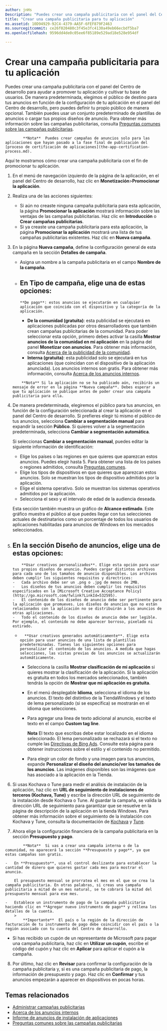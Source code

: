 ```yaml
---
author: jnHs
Description: "Puedes crear una campaña publicitaria con el panel del Centro de desarrollo para ayudar a promover tu aplicación y cultivar tu base de usuarios."
title: "Crear una campaña publicitaria para tu aplicación"
ms.assetid: 10D94929-92C4-4379-AA5F-6FEF879F2463
ms.sourcegitcommit: ce26f020480c3f45e3fc4130a49eb66ecbdf5ba7
ms.openlocfilehash: 9596dd4de0c05ee6f85189e529ad18e528e954df

---
```


# Crear una campaña publicitaria para tu aplicación


Puedes crear una campaña publicitaria con el panel del Centro de desarrollo para ayudar a promover tu aplicación y cultivar tu base de usuarios. De manera predeterminada, elegimos el público de destino para tus anuncios en función de la configuración de tu aplicación en el panel del Centro de desarrollo, pero puedes definir tu propio público de manera opcional. También puedes usar un conjunto predeterminado de plantillas de anuncios o cargar tus propios diseños de anuncio. Para obtener más información sobre las campañas publicitarias, consulta [Preguntas comunes sobre las campañas publicitarias](common-questions.md).

> 
            **Nota**  Puedes crear campañas de anuncios solo para las aplicaciones que hayan pasado a la fase final de publicación del [proceso de certificación de aplicaciones](the-app-certification-process.md).

Aquí te mostramos cómo crear una campaña publicitaria con el fin de promocionar tu aplicación.

1.  En el menú de navegación izquierdo de la página de la aplicación, en el panel del Centro de desarrollo, haz clic en **Monetización**&gt;**Promocionar la aplicación**.
2.  Realiza una de las acciones siguientes:

    -   Si aún no creaste ninguna campaña publicitaria para esta aplicación, la página **Promocionar la aplicación** mostrará información sobre las ventajas de las campañas publicitarias. Haz clic en **Introducción** o **Crear campañas publicitarias**.
    -   Si ya creaste una campaña publicitaria para esta aplicación, la página **Promocionar la aplicación** mostrará una lista de tus campañas publicitarias existentes. Haz clic en **Nueva campaña**.

3.  En la página **Nueva campaña**, define la configuración general de esta campaña en la sección **Detalles de campaña**.
    -   Asigna un nombre a la campaña publicitaria en el campo **Nombre de la campaña**.
    -   En **Tipo de campaña**, elige una de estas opciones:
        -   
            **De pago**: estos anuncios se ejecutarán en cualquier aplicación que coincida con el dispositivo y la categoría de la aplicación.
        -   
            **De la comunidad (gratuita)**: esta publicidad se ejecutará en aplicaciones publicadas por otros desarrolladores que también crean campañas publicitarias de la comunidad. Para poder seleccionar esta opción, primero debes activar la casilla **Mostrar anuncios de la comunidad en mi aplicación** en la página del panel **Monetizar con anuncios**. Para obtener más información, consulta [Acerca de la publicidad de la comunidad](about-community-ads.md).
        -   
            **Interna (gratuita)**: esta publicidad solo se ejecutará en tus aplicaciones (que coincidan con el dispositivo de la aplicación anunciada). Los anuncios internos son gratis. Para obtener más información, consulta [Acerca de los anuncios internos](about-house-ads.md).

    > 
            **Nota** Si la aplicación no se ha publicado aún, recibirás un mensaje de error en la página **Nueva campaña**. Debes esperar a que tu aplicación se publique antes de poder crear una campaña publicitaria para ella.

4.  De manera predeterminada, elegiremos el público para tus anuncios, en función de la configuración seleccionada al crear la aplicación en el panel del Centro de desarrollo. Si prefieres elegir tú mismo el público de tus anuncios, selecciona **Cambiar a segmentación manual** para expandir la sección **Público**. Si quieres volver a la segmentación predeterminada, selecciona **Cambiar a segmentación automática**.

    Si seleccionas **Cambiar a segmentación manual**, puedes editar la siguiente información de identificación:

    -   Elige los países o las regiones en que quieres que aparezcan estos anuncios. Puedes elegir hasta 5. Para obtener una lista de los países o regiones admitidos, consulta [Preguntas comunes](common-questions.md).
    -   Elige los tipos de dispositivos en que quieres que aparezcan estos anuncios. Solo se muestran los tipos de dispositivo admitidos por la aplicación.
    -   Elige el sistema operativo. Solo se muestran los sistemas operativos admitidos por la aplicación.
    -   Selecciona el sexo y el intervalo de edad de la audiencia deseada.

    Esta sección también muestra un gráfico de **Alcance estimado**. Este gráfico muestra el público al que puedes llegar con tus selecciones actuales de destinatarios como un porcentaje de todos los usuarios de aplicaciones habilitadas para anuncios de Windows en los mercados seleccionados.

5.  En la sección **Diseño de anuncios**, elige una de estas opciones:
    -   
            **Usar creativos personalizados**. Elige esta opción para usar tus propios diseños de anuncio. Puedes cargar distintos archivos para cada uno de los tamaños de anuncio disponibles. Los archivos deben cumplir los siguientes requisitos y directrices:
        -   Cada archivo debe ser un .png o .jpg de menos de 2MB.
        -   Los diseños de tus anuncios deben cumplir los requisitos especificados en la [Microsoft Creative Acceptance Policy](http://go.microsoft.com/fwlink?LinkId=532595).
        -   El contenido de los diseños de anuncio debe ser pertinente para la aplicación que promueves. Los diseños de anuncios que no están relacionados con la aplicación no se distribuirán a los anuncios de otras aplicaciones.
        -   Todo el contenido de los diseños de anuncio debe ser legible. Por ejemplo, el contenido no debe aparecer borroso, pixelado ni estirado.
    -   
            **Usar creativos generados automáticamente**. Elige esta opción para usar anuncios de una lista de plantillas predeterminadas. Tienes las siguientes opciones para personalizar el contenido de los anuncios. A medida que hagas selecciones, las vistas previas de los anuncios se actualizarán automáticamente.
        -   Selecciona la casilla **Mostrar clasificación de mi aplicación** si quieres mostrar la clasificación de la aplicación. Si la aplicación es gratuita en todos los mercados seleccionados, también tendrás la opción de **Mostrar que mi aplicación es gratuita**.
        -   En el menú desplegable **Idioma**, selecciona el idioma de los anuncios. El texto del distintivo de la TiendaWindows y el texto de lema personalizado (si se especifica) se mostrarán en el idioma que selecciones.
        -   Para agregar una línea de texto adicional al anuncio, escribe el texto en el campo **Custom tag line**.
            > 
            **Nota**  El texto que escribas debe estar localizado en el idioma seleccionado. El lema personalizado se rechazará si el texto no cumple las [Directivas de Bing Ads](http://go.microsoft.com/fwlink?LinkId=398341). Consulte esta página para obtener instrucciones sobre el estilo y el contenido no permitido.

        -   Para elegir un color de fondo y una imagen para tus anuncios, expande **Personalizar el diseño del anuncio/ver los tamaños de los anuncios**. Las imágenes disponibles son las imágenes que has asociado a la aplicación en la Tienda.

6. Si usas Kochava o Tune para medir el análisis de instalación de la aplicación, haz clic en **URL de seguimiento de instalaciones de terceros (Kochava, Tune)** y escribe la dirección URL de seguimiento de la instalación desde Kochava o Tune. Al guardar la campaña, se valida la dirección URL de seguimiento para garantizar que se resuelve en la página de descripción de la aplicación en la tienda Windows. Para obtener más información sobre el seguimiento de la instalación con Kochava y Tune, consulta la documentación de [Kochava](http://support.kochava.com/) y [Tune](https://help.tune.com/).

7.  Ahora elige la configuración financiera de la campaña publicitaria en la sección **Presupuesto y pago**.
   > 
            **Nota**  Si vas a crear una campaña interna o de la comunidad, no aparecerá la sección **Presupuesto y pago**, ya que estas campañas son gratis.

    -   En **Presupuesto**, usa el control deslizante para establecer la cantidad de dinero que quieres gastar cada mes para mostrar el anuncio.

        El presupuesto mensual se prorratea el mes en el que se crea la campaña publicitaria. En otras palabras, si creas una campaña publicitaria a mitad de un mes natural, se te cobrará la mitad del presupuesto mensual para ese mes.

    -   Establece un instrumento de pago de la campaña publicitaria haciendo clic en **Agregar nuevo instrumento de pago** y rellena los detalles de la cuenta.
        > 
            **Importante**  El país o la región de la dirección de facturación de tu instrumento de pago debe coincidir con el país o la región asociado con tu cuenta del Centro de desarrollo.
- Si has recibido un cupón de un representante de Microsoft para pagar una campaña publicitaria, haz clic en **Utilizar un cupón**, escribe el código del cupón y haz clic en **Aplicar** para aplicar el cupón a la campaña.

8.  Por último, haz clic en **Revisar** para confirmar la configuración de la campaña publicitaria y, si es una campaña publicitaria de pago, la información de presupuesto y pago. Haz clic en **Confirmar** y tus anuncios empezarán a aparecer en dispositivos en pocas horas.

## Temas relacionados

* [Administrar campañas publicitarias](managing-your-ad-campaign.md)
* [Acerca de los anuncios internos](about-house-ads.md)
* [Informe de anuncios de instalación de aplicaciones](app-install-ads-reports.md)
* [Preguntas comunes sobre las campañas publicitarias](common-questions.md)
 

 



<!--HONumber=Jun16_HO5-->


